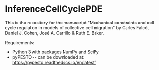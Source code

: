# InferenceCellCyclePDE

This is the repository for the manuscript "Mechanical constraints and cell cycle regulation in models of collective cell migration" by Carles Falcó, Daniel J. Cohen, José A. Carrillo & Ruth E. Baker.

Requirements:
- Python 3 with packages NumPy and SciPy
-  pyPESTO -- can be downloaded at: https://pypesto.readthedocs.io/en/latest/
